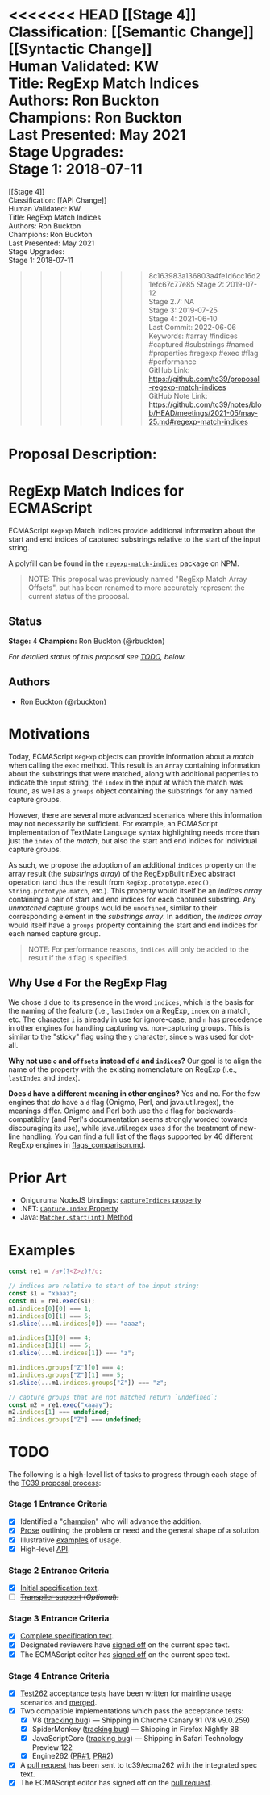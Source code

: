 <<<<<<< HEAD
[[Stage 4]]<br>Classification: [[Semantic Change]] [[Syntactic Change]]<br>Human Validated: KW<br>Title: RegExp Match Indices<br>Authors: Ron Buckton<br>Champions: Ron Buckton<br>Last Presented: May 2021<br>Stage Upgrades:<br>Stage 1: 2018-07-11  
=======
[[Stage 4]]<br>Classification: [[API Change]]<br>Human Validated: KW<br>Title: RegExp Match Indices<br>Authors: Ron Buckton<br>Champions: Ron Buckton<br>Last Presented: May 2021<br>Stage Upgrades:<br>Stage 1: 2018-07-11  
>>>>>>> 8c163983a136803a4fe1d6cc16d21efc67c77e85
Stage 2: 2019-07-12  
Stage 2.7: NA  
Stage 3: 2019-07-25  
Stage 4: 2021-06-10<br>Last Commit: 2022-06-06<br>Keywords: #array #indices #captured #substrings #named #properties #regexp #exec #flag #performance<br>GitHub Link: https://github.com/tc39/proposal-regexp-match-indices <br>GitHub Note Link: https://github.com/tc39/notes/blob/HEAD/meetings/2021-05/may-25.md#regexp-match-indices
# Proposal Description:
<!--#region:intro-->
# RegExp Match Indices for ECMAScript

ECMAScript `RegExp` Match Indices provide additional information about the start and end
indices of captured substrings relative to the start of the input string.

A polyfill can be found in the [`regexp-match-indices`](https://www.npmjs.com/package/regexp-match-indices) package on NPM.

> NOTE: This proposal was previously named "RegExp Match Array Offsets", but has been renamed
> to more accurately represent the current status of the proposal.

<!--#endregion:intro-->

<!--#region:status-->
## Status

**Stage:** 4
**Champion:** Ron Buckton (@rbuckton)

_For detailed status of this proposal see [TODO](#todo), below._
<!--#endregion:status-->

<!--#region:authors-->
## Authors

* Ron Buckton (@rbuckton)
<!--#endregion:authors-->

<!--#region:motivations-->
# Motivations

Today, ECMAScript `RegExp` objects can provide information about a _match_ when calling the `exec`
method. This result is an `Array` containing information about the substrings that were matched,
along with additional properties to indicate the `input` string, the `index` in the input at which
the match was found, as well as a `groups` object containing the substrings for any named capture
groups.

However, there are several more advanced scenarios where this information may not necessarily be
sufficient. For example, an ECMAScript implementation of TextMate Language syntax highlighting
needs more than just the `index` of the _match_, but also the start and end indices for individual
capture groups.

As such, we propose the adoption of an additional `indices` property on the array result (the 
_substrings array_) of the RegExpBuiltInExec abstract operation (and thus the result from 
`RegExp.prototype.exec()`, `String.prototype.match`, etc.). This property would itself be an _indices array_ 
containing a pair of start and end indices for each captured substring. Any _unmatched_ capture 
groups would be `undefined`, similar to their corresponding element in the _substrings array_. 
In addition, the _indices array_ would itself have a `groups` property containing the start and end
indices for each named capture group.

> NOTE: For performance reasons, `indices` will only be added to the result if the `d` flag is specified.

## Why Use `d` For the RegExp Flag

We chose `d` due to its presence in the word `indices`, which is the basis for the naming of the feature (i.e.,
`lastIndex` on a RegExp, `index` on a match, etc. The character `i` is already in use for ignore-case, and `n` has
precedence in other engines for handling capturing vs. non-capturing groups. This is similar to the "sticky" flag 
using the `y` character, since `s` was used for dot-all.

**Why not use `o` and `offsets` instead of `d` and `indices`?** Our goal is to align the name of the property 
with the existing nomenclature on RegExp (i.e., `lastIndex` and `index`).

**Does `d` have a different meaning in other engines?** Yes and no. For the few engines that *do* have a `d` flag 
(Onigmo, Perl, and java.util.regex), the meanings differ. Onigmo and Perl both use the `d` flag for 
backwards-compatiblity (and Perl's documentation seems strongly worded towards discouraging its use), while 
java.util.regex uses `d` for the treatment of new-line handling. You can find a full list of the flags supported 
by 46 different RegExp engines in [flags_comparison.md](./flags_comparison.md).

<!--#endregion:motivations-->

<!--#region:prior-art-->
# Prior Art

* Oniguruma NodeJS bindings: [`captureIndices` property](https://github.com/atom/node-oniguruma#onigscannerfindnextmatchsyncstring-startposition)
* .NET: [`Capture.Index` Property](https://msdn.microsoft.com/en-us/library/system.text.regularexpressions.capture.index(v=vs.110).aspx)
* Java: [`Matcher.start(int)` Method](https://docs.oracle.com/javase/7/docs/api/java/util/regex/Matcher.html#start(int))

<!--#endregion:prior-art-->

<!--#region:semantics-->
<!--
# Semantics

> TODO: Describe static and runtime semantics of the proposal.
-->
<!--#endregion:semantics-->

<!--#region:examples-->
# Examples

```js
const re1 = /a+(?<Z>z)?/d;

// indices are relative to start of the input string:
const s1 = "xaaaz";
const m1 = re1.exec(s1);
m1.indices[0][0] === 1;
m1.indices[0][1] === 5;
s1.slice(...m1.indices[0]) === "aaaz";

m1.indices[1][0] === 4;
m1.indices[1][1] === 5;
s1.slice(...m1.indices[1]) === "z";

m1.indices.groups["Z"][0] === 4;
m1.indices.groups["Z"][1] === 5;
s1.slice(...m1.indices.groups["Z"]) === "z";

// capture groups that are not matched return `undefined`:
const m2 = re1.exec("xaaay");
m2.indices[1] === undefined;
m2.indices.groups["Z"] === undefined;
```
<!--#endregion:examples-->

<!--#region:api-->
<!--
# API

```ts
```
-->
<!--#endregion:api-->

<!--#region:grammar-->
<!--
# Grammar

> TODO: Provide the grammar for the proposal. Please use [grammarkdown][Grammarkdown] syntax in
> fenced code blocks as grammarkdown is the grammar format used by ecmarkup.

```grammarkdown
```
-->
<!--#endregion:grammar-->

<!--#region:references-->
<!--
# References

> TODO: Provide links to other specifications, etc.

* [Title](url)
-->
<!--#endregion:references-->

<!--#region:prior-discussion-->
<!--
# Prior Discussion

> TODO: Provide links to prior discussion topics on https://esdiscuss.org.

* [Subject](https://esdiscuss.org)
-->
<!--#endregion:prior-discussion-->

<!--#region:todo-->
# TODO

The following is a high-level list of tasks to progress through each stage of the [TC39 proposal process](https://tc39.github.io/process-document/):

### Stage 1 Entrance Criteria

* [x] Identified a "[champion][Champion]" who will advance the addition.
* [x] [Prose][Prose] outlining the problem or need and the general shape of a solution.
* [x] Illustrative [examples][Examples] of usage.
* [x] High-level [API][API].

### Stage 2 Entrance Criteria

* [x] [Initial specification text][Specification].
* [ ] ~~[Transpiler support][Transpiler] (_Optional_).~~

### Stage 3 Entrance Criteria

* [x] [Complete specification text][Specification].
* [x] Designated reviewers have [signed off][Stage3ReviewerSignOff] on the current spec text.
* [x] The ECMAScript editor has [signed off][Stage3EditorSignOff] on the current spec text.

### Stage 4 Entrance Criteria

* [x] [Test262](https://github.com/tc39/test262) acceptance tests have been written for mainline usage scenarios and [merged][Test262PullRequest]. 
* [x] Two compatible implementations which pass the acceptance tests:
    * [x] V8 ([tracking bug](https://bugs.chromium.org/p/v8/issues/detail?id=9548)) &mdash; Shipping in Chrome Canary 91 (V8 v9.0.259)
    * [x] SpiderMonkey ([tracking bug](https://bugzilla.mozilla.org/show_bug.cgi?id=1519483)) &mdash; Shipping in Firefox Nightly 88
    * [x] JavaScriptCore ([tracking bug](https://bugs.webkit.org/show_bug.cgi?id=202475)) &mdash; Shipping in Safari Technology Preview 122
    * [x] Engine262 ([PR#1](https://github.com/engine262/engine262/pull/99), [PR#2](https://github.com/engine262/engine262/pull/161))
* [x] A [pull request][Ecma262PullRequest] has been sent to tc39/ecma262 with the integrated spec text.
* [x] The ECMAScript editor has signed off on the [pull request][Ecma262PullRequest].
<!--#endregion:todo-->

<!--#region:links-->
<!-- The following links are used throughout the README: -->
[Process]: https://tc39.github.io/process-document/
[Proposals]: https://github.com/tc39/proposals/
[Grammarkdown]: http://github.com/rbuckton/grammarkdown#readme
[Champion]: #status
[Prose]: #motivations
[Examples]: #examples
[API]: #api
[Specification]: https://tc39.es/proposal-regexp-match-indices/

<!-- The following links should be supplied as the proposal advances: -->
[Transpiler]: #todo
[Stage3ReviewerSignOff]: https://github.com/tc39/proposal-regexp-match-indices/issues/11
[Stage3EditorSignOff]: https://github.com/tc39/proposal-regexp-match-indices/issues/11
[Test262PullRequest]: https://github.com/tc39/test262/pull/2309
[Implementation1]: https://bugs.chromium.org/p/v8/issues/detail?id=9548
[Implementation2]: https://github.com/engine262/engine262/pull/99
[Ecma262PullRequest]: https://github.com/tc39/ecma262/pull/1713
<!--#endregion:links-->
<br>